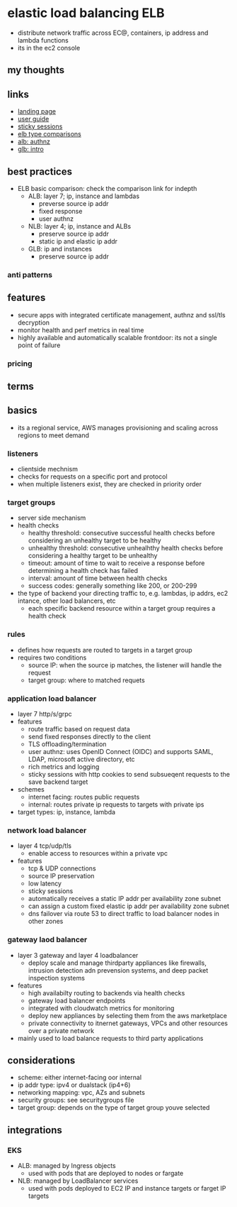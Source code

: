 # elastic load balancing ELB

- distribute network traffic across EC@, containers, ip address and lambda functions
- its in the ec2 console

## my thoughts

## links

- [landing page](https://aws.amazon.com/elasticloadbalancing/?did=ap_card&trk=ap_card)
- [user guide](https://docs.aws.amazon.com/elasticloadbalancing/latest/userguide/what-is-load-balancing.html)
- [sticky sessions](https://docs.aws.amazon.com/elasticloadbalancing/latest/application/sticky-sessions.html)
- [elb type comparisons](https://aws.amazon.com/elasticloadbalancing/features/#Product_comparisons)
- [alb: authnz](https://docs.aws.amazon.com/elasticloadbalancing/latest/application/listener-authenticate-users.html)
- [glb: intro](https://aws.amazon.com/blogs/aws/introducing-aws-gateway-load-balancer-easy-deployment-scalability-and-high-availability-for-partner-appliances/)

## best practices

- ELB basic comparison: check the comparison link for indepth
  - ALB: layer 7; ip, instance and lambdas
    - preverse source ip addr
    - fixed response
    - user authnz
  - NLB: layer 4; ip, instance and ALBs
    - preserve source ip addr
    - static ip and elastic ip addr
  - GLB: ip and instances
    - preserve source ip addr

### anti patterns

## features

- secure apps with integrated certificate management, authnz and ssl/tls decryption
- monitor health and perf metrics in real time
- highly available and automatically scalable frontdoor: its not a single point of failure

### pricing

## terms

## basics

- its a regional service, AWS manages provisioning and scaling across regions to meet demand

### listeners

- clientside mechnism
- checks for requests on a specific port and protocol
- when multiple listeners exist, they are checked in priority order

### target groups

- server side mechanism
- health checks
  - healthy threshold: consecutive successful health checks before considering an unhealthy target to be healthy
  - unhealthy threshold: consecutive unhealhthy health checks before considering a healthy target to be unhealthy
  - timeout: amount of time to wait to receive a response before determining a health check has failed
  - interval: amount of time between health checks
  - success codes: generally something like 200, or 200-299
- the type of backend your directing traffic to, e.g. lambdas, ip addrs, ec2 intance, other load balancers, etc
  - each specific backend resource within a target group requires a health check

### rules

- defines how requests are routed to targets in a target group
- requires two conditions
  - source IP: when the source ip matches, the listener will handle the request
  - target group: where to matched requets

### application load balancer

- layer 7 http/s/grpc
- features
  - route traffic based on request data
  - send fixed responses directly to the client
  - TLS offloading/termination
  - user authnz: uses OpenID Connect (OIDC) and supports SAML, LDAP, microsoft active directory, etc
  - rich metrics and logging
  - sticky sessions with http cookies to send subsueqent requests to the save backend target
- schemes
  - internet facing: routes public requests
  - internal: routes private ip requests to targets with private ips
- target types: ip, instance, lambda

### network load balancer

- layer 4 tcp/udp/tls
  - enable access to resources within a private vpc
- features
  - tcp & UDP connections
  - source IP preservation
  - low latency
  - sticky sessions
  - automatically receives a static IP addr per availability zone subnet
  - can assign a custom fixed elastic ip addr per availability zone subnet
  - dns failover via route 53 to direct traffic to load balancer nodes in other zones

### gateway laod balancer

- layer 3 gateway and layer 4 loadbalancer
  - deploy scale and manage thirdparty appliances like firewalls, intrusion detection adn prevension systems, and deep packet inspection systems
- features
  - high availabilty routing to backends via health checks
  - gateway load balancer endpoints
  - integrated with cloudwatch metrics for monitoring
  - deploy new appliances by selecting them from the aws marketplace
  - private connectivity to itnernet gateways, VPCs and other resources over a private network
- mainly used to load balance requests to third party applications

## considerations

- scheme: either internet-facing oor internal
- ip addr type: ipv4 or dualstack (ip4+6)
- networking mapping: vpc, AZs and subnets
- security groups: see securitygroups file
- target group: depends on the type of target group youve selected

## integrations

### EKS

- ALB: managed by Ingress objects
  - used with pods that are deployed to nodes or fargate
- NLB: managed by LoadBalancer services
  - used with pods deployed to EC2 IP and instance targets or farget IP targets
